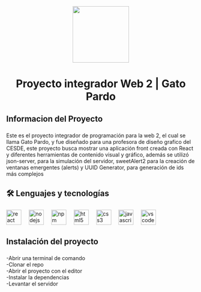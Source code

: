 <div align="center">
  <img height="150" src="https://firebasestorage.googleapis.com/v0/b/imagenes-dd8e6.appspot.com/o/logito-gato-pardo-11.png?alt=media&token=169d0c0f-d4c7-4b74-b287-41b7afa11d8e"  />
</div>

###

<h1 align="center">Proyecto integrador Web 2 | Gato Pardo</h1>

###

<h2 align="left">Informacion del Proyecto</h2>

###

<p align="left">Este es el proyecto integrador de programación para la web 2, el cual se llama Gato Pardo, y fue diseñado para una profesora de diseño grafico del CESDE,  este proyecto busca mostrar una aplicación front creada con React y diferentes herramientas de contenido visual y gráfico, además se utilizó json-server, para la simulación del servidor, sweetAlert2 para la creación de ventanas emergentes (alerts) y UUID Generator, para generación de ids más complejos</p>

###

<h2 align="left">🛠 Lenguajes y tecnologías</h2>

###

<div align="left">
  <img src="https://cdn.jsdelivr.net/gh/devicons/devicon/icons/react/react-original.svg" height="40" alt="react logo"  />
  <img width="12" />
  <img src="https://cdn.jsdelivr.net/gh/devicons/devicon/icons/nodejs/nodejs-original.svg" height="40" alt="nodejs logo"  />
  <img width="12" />
  <img src="https://cdn.jsdelivr.net/gh/devicons/devicon/icons/npm/npm-original-wordmark.svg" height="40" alt="npm logo"  />
  <img width="12" />
  <img src="https://cdn.jsdelivr.net/gh/devicons/devicon/icons/html5/html5-original.svg" height="40" alt="html5 logo"  />
  <img width="12" />
  <img src="https://cdn.jsdelivr.net/gh/devicons/devicon/icons/css3/css3-original.svg" height="40" alt="css3 logo"  />
  <img width="12" />
  <img src="https://cdn.jsdelivr.net/gh/devicons/devicon/icons/javascript/javascript-original.svg" height="40" alt="javascript logo"  />
  <img width="12" />
  <img src="https://cdn.jsdelivr.net/gh/devicons/devicon/icons/vscode/vscode-original.svg" height="40" alt="vscode logo"  />
</div>

###

<h2 align="left">Instalación del proyecto</h2>

###

<p align="left">-Abrir una terminal de comando<br>-Clonar el repo<br>-Abrir el proyecto con el editor<br>-Instalar la dependencias<br>-Levantar el servidor</p>

###